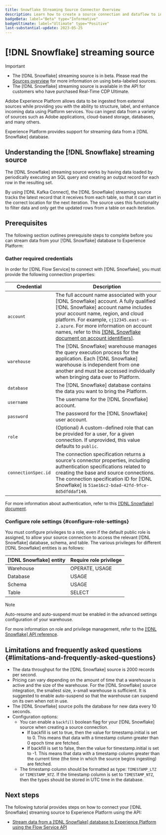 ```yaml
---
title: Snowflake Streaming Source Connector Overview
description: Learn how to create a source connection and dataflow to ingest streaming data from your Snowflake instance to Adobe Experience Platform
badgeBeta: label="Beta" type="Informative"
badgeUltimate: label="Ultimate" type="Positive"
last-substantial-update: 2023-05-25
---
```

# [!DNL Snowflake] streaming source

>[!IMPORTANT]
>
>* The [!DNL Snowflake] streaming source is in beta. Please read the [Sources overview](../../home.md#terms-and-conditions) for more information on using beta-labeled sources.
>* The [!DNL Snowflake] streaming source is available in the API for customers who have purchased Real-Time CDP Ultimate.

Adobe Experience Platform allows data to be ingested from external sources while providing you with the ability to structure, label, and enhance incoming data using Platform services. You can ingest data from a variety of sources such as Adobe applications, cloud-based storage, databases, and many others.

Experience Platform provides support for streaming data from a [!DNL Snowflake] database.

## Understanding the [!DNL Snowflake] streaming source

The [!DNL Snowflake] streaming source works by having data loaded by periodically executing an SQL query and creating an output record for each row in the resulting set.

By using [!DNL Kafka Connect], the [!DNL Snowflake] streaming source tracks the latest record that it receives from each table, so that it can start in the correct location for the next iteration. The source uses this functionality to filter data and only get the updated rows from a table on each iteration.

## Prerequisites

The following section outlines prerequisite steps to complete before you can stream data from your [!DNL Snowflake] database to Experience Platform:

### Gather required credentials

In order for [!DNL Flow Service] to connect with [!DNL Snowflake], you must provide the following connection properties:

| Credential | Description |
| --- | --- |
| `account` | The full account name associated with your [!DNL Snowflake] account. A fully qualified [!DNL Snowflake] account name includes your account name, region, and cloud platform. For example, `cj12345.east-us-2.azure`. For more information on account names, refer to this [[!DNL Snowflake document on account identifiers]](<https://docs.snowflake.com/en/user-guide/admin-account-identifier.html>).  |
| `warehouse` | The [!DNL Snowflake] warehouse manages the query execution process for the application. Each [!DNL Snowflake] warehouse is independent from one another and must be accessed individually when bringing data over to Platform. |
| `database` | The [!DNL Snowflake] database contains the data you want to bring the Platform. |
| `username` | The username for the [!DNL Snowflake] account. |
| `password` | The password for the [!DNL Snowflake] user account. |
| `role` | (Optional) A custom-defined role that can be provided for a user, for a given connection. If unprovided, this value defaults to `public`. |
| `connectionSpec.id` | The connection specification returns a source's connector properties, including authentication specifications related to creating the base and source connections. The connection specification ID for [!DNL Snowflake] is `51ae16c2-bdad-42fd-9fce-8d5dfddaf140`. |

For more information about authentication, refer to this [[!DNL Snowflake] document](<https://docs.snowflake.com/en/user-guide/key-pair-auth.html>).

### Configure role settings {#configure-role-settings}

You must configure privileges to a role, even if the default public role is assigned, to allow your source connection to access the relevant [!DNL Snowflake] database, schema, and table. The various privileges for different [!DNL Snowflake] entities is as follows:

| [!DNL Snowflake] entity | Require role privilege |
| --- | --- |
| Warehouse | OPERATE, USAGE |
| Database | USAGE |
| Schema | USAGE |
| Table | SELECT |

>[!NOTE]
>
>Auto-resume and auto-suspend must be enabled in the advanced settings configuration of your warehouse.

For more information on role and privilege management, refer to the [[!DNL Snowflake] API reference](<https://docs.snowflake.com/en/sql-reference/sql/grant-privilege>).

## Limitations and frequently asked questions {#limitations-and-frequently-asked-questions}

* The data throughput for the [!DNL Snowflake] source is 2000 records per second.
* Pricing can vary depending on the amount of time that a warehouse is active and the size of the warehouse. For the [!DNL Snowflake] source integration, the smallest size, x-small warehouse is sufficient. It is suggested to enable auto-suspend so that the warehouse can suspend on its own when not in use.
* The [!DNL Snowflake] source polls the database for new data every 10 seconds.
* Configuration options:
    * You can enable a `backfill` boolean flag for your [!DNL Snowflake] source when creating a source connection.
        * If backfill is set to true, then the value for timestamp.initial is set to 0. This means that data with a timestamp column greater than 0 epoch time are fetched.
        * If backfill is set to false, then the value for timestamp.initial is set to -1. This means that data with a timestamp column greater than the current time (the time in which the source begins ingesting) are fetched.
    * The timestamp column should be formatted as type: `TIMESTAMP_LTZ` or `TIMESTAMP_NTZ`. If the timestamp column is set to `TIMESTAMP_NTZ`, then the types should be stored in UTC time in the database.

## Next steps

The following tutorial provides steps on how to connect your [!DNL Snowflake] streaming source to Experience Platform using the API:

* [Stream data from a [!DNL Snowflake] database to Experience Platform using the Flow Service API](../../tutorials/api/create/databases/snowflake-streaming.md)

